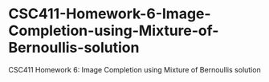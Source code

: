 # CSC411-Homework-6-Image-Completion-using-Mixture-of-Bernoullis-solution
CSC411 Homework 6: Image Completion using Mixture of Bernoullis solution
